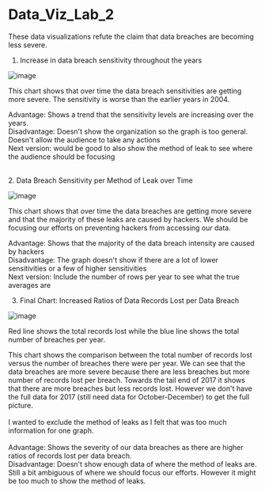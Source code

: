 # Data_Viz_Lab_2
These data visualizations refute the claim that data breaches are becoming less severe. <br />

1. Increase in data breach sensitivity throughout the years

![image](https://user-images.githubusercontent.com/32119820/31042245-5645a794-a558-11e7-9077-7edb1515ce0e.png)

This chart shows that over time the data breach sensitivities are getting more severe. The sensitivity is worse than the earlier years in 2004.
<br />

Advantage: Shows a trend that the sensitivity levels are increasing over the years.<br />
Disadvantage: Doesn't show the organization so the graph is too general. Doesn't allow the audience to take any actions<br />
Next version: would be good to also show the method of leak to see where the audience should be focusing<br />

<br />
2. Data Breach Sensitivity per Method of Leak over Time

![image](https://user-images.githubusercontent.com/32119820/31042720-1964275a-a563-11e7-9bde-e3bade51f3a6.png)

This chart shows that over time the data breaches are getting more severe and that the majority of these leaks are caused by hackers. We should be focusing our efforts on preventing hackers from accessing our data.
<br />

Advantage: Shows that the majority of the data breach intensity are caused by hackers <br />
Disadvantage: The graph doesn't show if there are a lot of lower sensitivities or a few of higher sensitivities <br />
Next version: Include the number of rows per year to see what the true averages are 

3. Final Chart: Increased Ratios of Data Records Lost per Data Breach

![image](https://user-images.githubusercontent.com/32119820/31048152-6a66f092-a5cc-11e7-8f95-2c8e4490f268.png)

Red line shows the total records lost while the blue line shows the total number of breaches per year. <br/>

This chart shows the comparison between the total number of records lost versus the number of breaches there were per year. We can see that the data breaches are more severe because there are less breaches but more number of records lost per breach. Towards the tail end of 2017 it shows that there are more breaches but less records lost. However we don't have the full data for 2017 (still need data for October-December) to get the full picture. <br/><br/>
I wanted to exclude the method of leaks as I felt that was too much information for one graph. 
<br/><br/>
Advantage: Shows the severity of our data breaches as there are higher ratios of records lost per data breach. <br/>
Disadvantage: Doesn't show enough data of where the method of leaks are. Still a bit ambiguous of where we should focus our efforts. However it might be too much to show the method of leaks.

